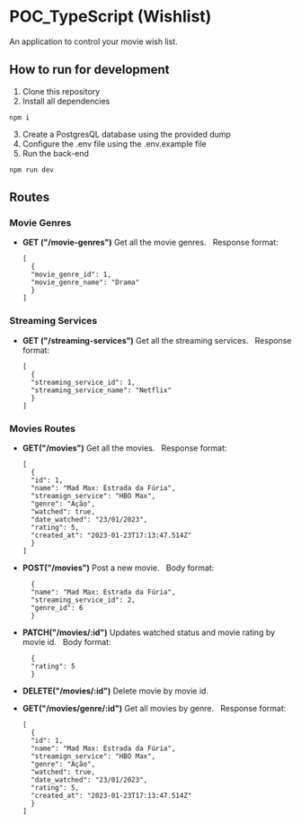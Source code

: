 # POC_TypeScript (Wishlist)

An application to control your movie wish list.

## How to run for development

1. Clone this repository
2. Install all dependencies

```
npm i
```

3. Create a PostgresQL database using the provided dump
4. Configure the .env file using the .env.example file
5. Run the back-end

```
npm run dev
```

## Routes

### Movie Genres

- **GET ("/movie-genres")**
  Get all the movie genres.
  &nbsp;
  Response format:

  ```
  [
    {
    "movie_genre_id": 1,
    "movie_genre_name": "Drama"
    }
  ]
  ```

### Streaming Services

- **GET ("/streaming-services")**
  Get all the streaming services.
  &nbsp;
  Response format:

  ```
  [
    {
    "streaming_service_id": 1,
    "streaming_service_name": "Netflix"
    }
  ]
  ```

### Movies Routes

- **GET("/movies")**
  Get all the movies.
  &nbsp;
  Response format:

  ```
  [
    {
    "id": 1,
    "name": "Mad Max: Estrada da Fúria",
    "streamign_service": "HBO Max",
    "genre": "Ação",
    "watched": true,
    "date_watched": "23/01/2023",
    "rating": 5,
    "created_at": "2023-01-23T17:13:47.514Z"
    }
  ]
  ```

- **POST("/movies")**
  Post a new movie.
  &nbsp;
  Body format:

  ```
    {
    "name": "Mad Max: Estrada da Fúria",
    "streaming_service_id": 2,
    "genre_id": 6
    }
  ```

- **PATCH("/movies/:id")**
  Updates watched status and movie rating by movie id.
  &nbsp;
  Body format:

  ```
    {
    "rating": 5
    }
  ```

- **DELETE("/movies/:id")**
  Delete movie by movie id.
  &nbsp;

- **GET("/movies/genre/:id")**
  Get all movies by genre.
  &nbsp;
  Response format:

  ```
  [
    {
    "id": 1,
    "name": "Mad Max: Estrada da Fúria",
    "streamign_service": "HBO Max",
    "genre": "Ação",
    "watched": true,
    "date_watched": "23/01/2023",
    "rating": 5,
    "created_at": "2023-01-23T17:13:47.514Z"
    }
  ]
  ```
